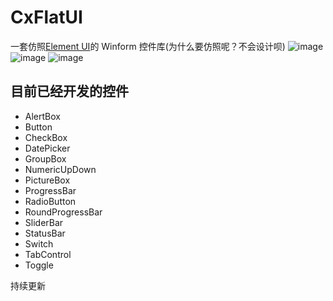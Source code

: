 # CxFlatUI
一套仿照[Element UI](http://element-cn.eleme.io/#/zh-CN)的 Winform 控件库(为什么要仿照呢？不会设计呗)
![image](https://github.com/HuJinguang/CxFlatUI/blob/master/CxFlatDemo/screenshot/6.png)
![image](https://github.com/HuJinguang/CxFlatUI/blob/master/CxFlatDemo/screenshot/5.png)
![image](https://github.com/HuJinguang/CxFlatUI/blob/master/CxFlatDemo/screenshot/7.png)
## 目前已经开发的控件
+ AlertBox
+ Button
+ CheckBox
+ DatePicker
+ GroupBox
+ NumericUpDown
+ PictureBox
+ ProgressBar
+ RadioButton
+ RoundProgressBar
+ SliderBar
+ StatusBar
+ Switch
+ TabControl
+ Toggle

持续更新
